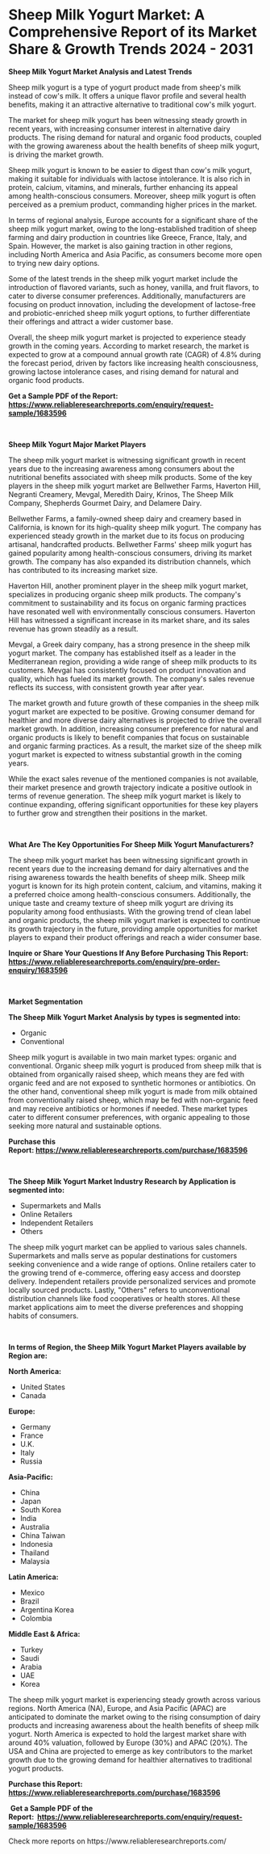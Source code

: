 <p><h1>Sheep Milk Yogurt Market: A Comprehensive Report of its Market Share & Growth Trends 2024 - 2031</h1></p><p><strong>Sheep Milk Yogurt Market Analysis and Latest Trends</strong></p>
<p><p>Sheep milk yogurt is a type of yogurt product made from sheep's milk instead of cow's milk. It offers a unique flavor profile and several health benefits, making it an attractive alternative to traditional cow's milk yogurt.</p><p>The market for sheep milk yogurt has been witnessing steady growth in recent years, with increasing consumer interest in alternative dairy products. The rising demand for natural and organic food products, coupled with the growing awareness about the health benefits of sheep milk yogurt, is driving the market growth.</p><p>Sheep milk yogurt is known to be easier to digest than cow's milk yogurt, making it suitable for individuals with lactose intolerance. It is also rich in protein, calcium, vitamins, and minerals, further enhancing its appeal among health-conscious consumers. Moreover, sheep milk yogurt is often perceived as a premium product, commanding higher prices in the market.</p><p>In terms of regional analysis, Europe accounts for a significant share of the sheep milk yogurt market, owing to the long-established tradition of sheep farming and dairy production in countries like Greece, France, Italy, and Spain. However, the market is also gaining traction in other regions, including North America and Asia Pacific, as consumers become more open to trying new dairy options.</p><p>Some of the latest trends in the sheep milk yogurt market include the introduction of flavored variants, such as honey, vanilla, and fruit flavors, to cater to diverse consumer preferences. Additionally, manufacturers are focusing on product innovation, including the development of lactose-free and probiotic-enriched sheep milk yogurt options, to further differentiate their offerings and attract a wider customer base.</p><p>Overall, the sheep milk yogurt market is projected to experience steady growth in the coming years. According to market research, the market is expected to grow at a compound annual growth rate (CAGR) of 4.8% during the forecast period, driven by factors like increasing health consciousness, growing lactose intolerance cases, and rising demand for natural and organic food products.</p></p>
<p><strong>Get a Sample PDF of the Report:&nbsp; <a href="https://www.reliableresearchreports.com/enquiry/request-sample/1683596">https://www.reliableresearchreports.com/enquiry/request-sample/1683596</a></strong></p>
<p>&nbsp;</p>
<p><strong>Sheep Milk Yogurt Major Market Players</strong></p>
<p><p>The sheep milk yogurt market is witnessing significant growth in recent years due to the increasing awareness among consumers about the nutritional benefits associated with sheep milk products. Some of the key players in the sheep milk yogurt market are Bellwether Farms, Haverton Hill, Negranti Creamery, Mevgal, Meredith Dairy, Krinos, The Sheep Milk Company, Shepherds Gourmet Dairy, and Delamere Dairy.</p><p>Bellwether Farms, a family-owned sheep dairy and creamery based in California, is known for its high-quality sheep milk yogurt. The company has experienced steady growth in the market due to its focus on producing artisanal, handcrafted products. Bellwether Farms' sheep milk yogurt has gained popularity among health-conscious consumers, driving its market growth. The company has also expanded its distribution channels, which has contributed to its increasing market size.</p><p>Haverton Hill, another prominent player in the sheep milk yogurt market, specializes in producing organic sheep milk products. The company's commitment to sustainability and its focus on organic farming practices have resonated well with environmentally conscious consumers. Haverton Hill has witnessed a significant increase in its market share, and its sales revenue has grown steadily as a result.</p><p>Mevgal, a Greek dairy company, has a strong presence in the sheep milk yogurt market. The company has established itself as a leader in the Mediterranean region, providing a wide range of sheep milk products to its customers. Mevgal has consistently focused on product innovation and quality, which has fueled its market growth. The company's sales revenue reflects its success, with consistent growth year after year.</p><p>The market growth and future growth of these companies in the sheep milk yogurt market are expected to be positive. Growing consumer demand for healthier and more diverse dairy alternatives is projected to drive the overall market growth. In addition, increasing consumer preference for natural and organic products is likely to benefit companies that focus on sustainable and organic farming practices. As a result, the market size of the sheep milk yogurt market is expected to witness substantial growth in the coming years.</p><p>While the exact sales revenue of the mentioned companies is not available, their market presence and growth trajectory indicate a positive outlook in terms of revenue generation. The sheep milk yogurt market is likely to continue expanding, offering significant opportunities for these key players to further grow and strengthen their positions in the market.</p></p>
<p>&nbsp;</p>
<p><strong>What Are The Key Opportunities For Sheep Milk Yogurt Manufacturers?</strong></p>
<p><p>The sheep milk yogurt market has been witnessing significant growth in recent years due to the increasing demand for dairy alternatives and the rising awareness towards the health benefits of sheep milk. Sheep milk yogurt is known for its high protein content, calcium, and vitamins, making it a preferred choice among health-conscious consumers. Additionally, the unique taste and creamy texture of sheep milk yogurt are driving its popularity among food enthusiasts. With the growing trend of clean label and organic products, the sheep milk yogurt market is expected to continue its growth trajectory in the future, providing ample opportunities for market players to expand their product offerings and reach a wider consumer base.</p></p>
<p><strong>Inquire or Share Your Questions If Any Before Purchasing This Report: <a href="https://www.reliableresearchreports.com/enquiry/pre-order-enquiry/1683596">https://www.reliableresearchreports.com/enquiry/pre-order-enquiry/1683596</a></strong></p>
<p>&nbsp;</p>
<p><strong>Market Segmentation</strong></p>
<p><strong>The Sheep Milk Yogurt Market Analysis by types is segmented into:</strong></p>
<p><ul><li>Organic</li><li>Conventional</li></ul></p>
<p><p>Sheep milk yogurt is available in two main market types: organic and conventional. Organic sheep milk yogurt is produced from sheep milk that is obtained from organically raised sheep, which means they are fed with organic feed and are not exposed to synthetic hormones or antibiotics. On the other hand, conventional sheep milk yogurt is made from milk obtained from conventionally raised sheep, which may be fed with non-organic feed and may receive antibiotics or hormones if needed. These market types cater to different consumer preferences, with organic appealing to those seeking more natural and sustainable options.</p></p>
<p><strong>Purchase this Report:&nbsp;<a href="https://www.reliableresearchreports.com/purchase/1683596">https://www.reliableresearchreports.com/purchase/1683596</a></strong></p>
<p>&nbsp;</p>
<p><strong>The Sheep Milk Yogurt Market Industry Research by Application is segmented into:</strong></p>
<p><ul><li>Supermarkets and Malls</li><li>Online Retailers</li><li>Independent Retailers</li><li>Others</li></ul></p>
<p><p>The sheep milk yogurt market can be applied to various sales channels. Supermarkets and malls serve as popular destinations for customers seeking convenience and a wide range of options. Online retailers cater to the growing trend of e-commerce, offering easy access and doorstep delivery. Independent retailers provide personalized services and promote locally sourced products. Lastly, "Others" refers to unconventional distribution channels like food cooperatives or health stores. All these market applications aim to meet the diverse preferences and shopping habits of consumers.</p></p>
<p>&nbsp;</p>
<p><strong>In terms of Region, the Sheep Milk Yogurt Market Players available by Region are:</strong></p>
<p>
    <p> <strong> North America: </strong>
        <ul>
            <li>United States</li>
            <li>Canada</li>
        </ul>
        </p> 
    <p> <strong> Europe: </strong>
        <ul>
            <li>Germany</li>
            <li>France</li>
            <li>U.K.</li>
            <li>Italy</li>
            <li>Russia</li>
        </ul>
        </p> 
    <p> <strong> Asia-Pacific: </strong>
        <ul>
            <li>China</li>
            <li>Japan</li>
            <li>South Korea</li>
            <li>India</li>
            <li>Australia</li>
            <li>China Taiwan</li>
            <li>Indonesia</li>
            <li>Thailand</li>
            <li>Malaysia</li>
        </ul>
        </p> 
    <p> <strong> Latin America: </strong>
        <ul>
            <li>Mexico</li>
            <li>Brazil</li>
            <li>Argentina Korea</li>
            <li>Colombia</li>
        </ul>
        </p> 
    <p> <strong> Middle East & Africa: </strong>
        <ul>
            <li>Turkey</li>
            <li>Saudi</li>
            <li>Arabia</li>
            <li>UAE</li>
            <li>Korea</li>
        </ul>
    </p>
    </p>
<p><p>The sheep milk yogurt market is experiencing steady growth across various regions. North America (NA), Europe, and Asia Pacific (APAC) are anticipated to dominate the market owing to the rising consumption of dairy products and increasing awareness about the health benefits of sheep milk yogurt. North America is expected to hold the largest market share with around 40% valuation, followed by Europe (30%) and APAC (20%). The USA and China are projected to emerge as key contributors to the market growth due to the growing demand for healthier alternatives to traditional yogurt products.</p></p>
<p><strong>Purchase this Report: <a href="https://www.reliableresearchreports.com/purchase/1683596">https://www.reliableresearchreports.com/purchase/1683596</a></strong></p>
<p>&nbsp;<strong>Get a Sample PDF of the Report:&nbsp;&nbsp;<a href="https://www.reliableresearchreports.com/enquiry/request-sample/1683596">https://www.reliableresearchreports.com/enquiry/request-sample/1683596</a></strong></p>
<p><strong></strong></p>
<p>Check more reports on https://www.reliableresearchreports.com/</p>
